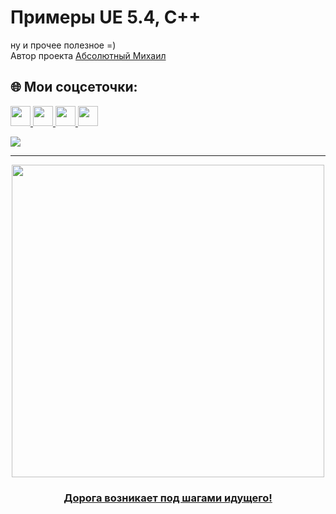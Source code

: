 # Примеры UE 5.4, C++
ну и прочее полезное =)
<br/>Автор проекта [Абсолютный Михаил](https://mikhaile.itch.io)
## 🌐 Мои соцсеточки:
<p align="left"> 
  <!--
  <a href="https://youtube.com/@www.youtube.com/@AbsoluteMikhail" target="_blank" rel="noreferrer"> 
    <picture> <source media="(prefers-color-scheme: dark)" srcset="https://raw.githubusercontent.com/danielcranney/readme-generator/main/public/icons/socials/youtube-dark.svg" />   
    <source media="(prefers-color-scheme: light)" srcset="https://raw.githubusercontent.com/danielcranney/readme-generator/main/public/icons/socials/youtube.svg" /> 
    <img src="https://raw.githubusercontent.com/danielcranney/readme-generator/main/public/icons/socials/linkedin.svg" width="32" height="32" /> </picture> 
  </a> 
  -->
  <a href="https://www.youtube.com/@AbsoluteMikhail" target="_blank" rel="noreferrer"> 
    <picture> <source media="(prefers-color-scheme: dark)" srcset="https://raw.githubusercontent.com/danielcranney/readme-generator/main/public/icons/socials/youtube.svg" />   
    <source media="(prefers-color-scheme: light)" srcset="https://raw.githubusercontent.com/danielcranney/readme-generator/main/public/icons/socials/youtube.svg" /> 
    <img src="https://raw.githubusercontent.com/danielcranney/readme-generator/main/public/icons/socials/linkedin.svg" width="32" height="32" /> </picture> 
  </a> 
    <a href="https://t.me/AbsoluteUnderground" target="_blank" rel="noreferrer"> 
    <picture> <source media="(prefers-color-scheme: dark)" srcset="https://www.svgrepo.com/show/452115/telegram.svg" />   
    <source media="(prefers-color-scheme: light)" srcset="https://www.svgrepo.com/show/452115/telegram.svg" /> 
    <img src="https://www.svgrepo.com/show/452115/telegram.svg" width="32" height="32" /> </picture> 
  </a> 
  <a href="https://discord.gg/NkwZ8pqyS6" target="_blank" rel="noreferrer"> 
    <picture> <source media="(prefers-color-scheme: dark)" srcset="https://raw.githubusercontent.com/danielcranney/readme-generator/main/public/icons/socials/discord.svg" />   
    <source media="(prefers-color-scheme: light)" srcset="https://raw.githubusercontent.com/danielcranney/readme-generator/main/public/icons/socials/discord.svg" /> 
    <img src="https://raw.githubusercontent.com/danielcranney/readme-generator/main/public/icons/socials/linkedin.svg" width="32" height="32" /> </picture> 
  </a> 
  <a href="https://www.linkedin.com/in/mikhail-e" target="_blank" rel="noreferrer"> 
    <picture> <source media="(prefers-color-scheme: dark)" srcset="https://raw.githubusercontent.com/danielcranney/readme-generator/main/public/icons/socials/linkedin.svg" />   
    <source media="(prefers-color-scheme: light)" srcset="https://raw.githubusercontent.com/danielcranney/readme-generator/main/public/icons/socials/linkedin.svg" /> 
    <img src="https://raw.githubusercontent.com/danielcranney/readme-generator/main/public/icons/socials/linkedin.svg" width="32" height="32" /> </picture> 
  </a>  
</p>
<a href="https://www.donationalerts.com/r/mikhail_e" target="_blank" rel="noreferrer"> 
  <picture> <source media="(prefers-color-scheme: dark)" srcset="https://img.shields.io/badge/%D0%9F%D0%BE%D0%B4%D0%BA%D0%B8%D0%BD%D1%8C%20%D0%BD%D0%B0%20%D0%BA%D0%BE%D1%84%D0%B5%D1%91%D0%BA-ffdd00?style=for-the-badge&logo=buy-me-a-coffee&logoColor=black" />   
  <source media="(prefers-color-scheme: light)" srcset="https://img.shields.io/badge/%D0%9F%D0%BE%D0%B4%D0%BA%D0%B8%D0%BD%D1%8C%20%D0%BD%D0%B0%20%D0%BA%D0%BE%D1%84%D0%B5%D1%91%D0%BA-ffdd00?style=for-the-badge&logo=buy-me-a-coffee&logoColor=black" /> 
  <img src="https://img.shields.io/badge/%D0%9F%D0%BE%D0%B4%D0%BA%D0%B8%D0%BD%D1%8C%20%D0%BD%D0%B0%20%D0%BA%D0%BE%D1%84%D0%B5%D1%91%D0%BA-ffdd00?style=for-the-badge&logo=buy-me-a-coffee&logoColor=black"/> </picture> 
</a>  

---
<div id="header" align="center">
  <img src="https://cdn.skillbox.pro/landgen/blocks/start-screen/414896/lg/851759b5-3231-433f-bf10-df4d9ab0d5ed.webp" width="500"/>
</div>

<h3 align="center">
  <a href="https://skillbox.ru/media/gamedev/story-mihail-efremov" target="_blank" rel="noreferrer" style="display: block; text-align: center;">
    Дорога возникает под шагами идущего!
  </a>
</h3>
